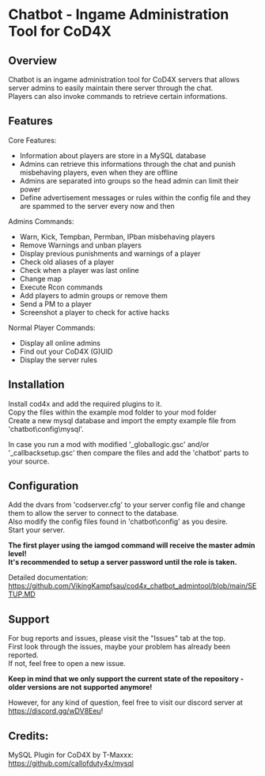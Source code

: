 # Chatbot - Ingame Administration Tool for CoD4X

## Overview

Chatbot is an ingame administration tool for CoD4X servers that allows server admins to easily maintain there server through the chat.<br/>
Players can also invoke commands to retrieve certain informations.

## Features
Core Features:
- Information about players are store in a MySQL database
- Admins can retrieve this informations through the chat and punish misbehaving players, even when they are offline
- Admins are separated into groups so the head admin can limit their power
- Define advertisement messages or rules within the config file and they are spammed to the server every now and then

Admins Commands:
- Warn, Kick, Tempban, Permban, IPban misbehaving players
- Remove Warnings and unban players
- Display previous punishments and warnings of a player
- Check old aliases of a player
- Check when a player was last online
- Change map
- Execute Rcon commands
- Add players to admin groups or remove them
- Send a PM to a player
- Screenshot a player to check for active hacks

Normal Player Commands:
- Display all online admins
- Find out your CoD4X (G)UID
- Display the server rules


## Installation

Install cod4x and add the required plugins to it.<br/>
Copy the files within the example mod folder to your mod folder<br/>
Create a new mysql database and import the empty example file from 'chatbot\config\mysql'.<br/>

In case you run a mod with modified '_globallogic.gsc' and/or '_callbacksetup.gsc' then compare the files and add the 'chatbot' parts to your source.<br/>

## Configuration

Add the dvars from 'codserver.cfg' to your server config file and change them to allow the server to connect to the database.<br/>
Also modify the config files found in 'chatbot\config\' as you desire.<br/>
Start your server.<br/>

**The first player using the iamgod command will receive the master admin level!**<br/>
**It's recommended to setup a server password until the role is taken.**

Detailed documentation:<br/>
https://github.com/VikingKampfsau/cod4x_chatbot_admintool/blob/main/SETUP.MD

## Support
For bug reports and issues, please visit the "Issues" tab at the top.<br/>
First look through the issues, maybe your problem has already been reported.<br/>
If not, feel free to open a new issue.<br/>

**Keep in mind that we only support the current state of the repository - older versions are not supported anymore!**

However, for any kind of question, feel free to visit our discord server at https://discord.gg/wDV8Eeu!

## Credits:
MySQL Plugin for CoD4X by T-Maxxx:<br/>
https://github.com/callofduty4x/mysql
